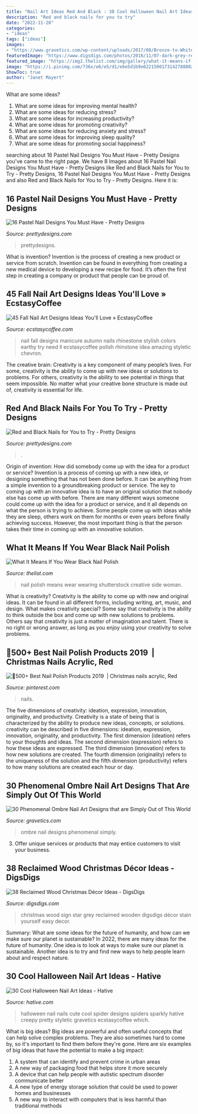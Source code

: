 ```yaml
---
title: "Nail Art Ideas Red And Black : 30 Cool Halloween Nail Art Ideas"
description: "Red and black nails for you to try"
date: "2022-11-28"
categories:
- "ideas"
tags: ["ideas"]
images:
- "https://www.gravetics.com/wp-content/uploads/2017/08/Bronze-to-White-Ombre-Nail-Design.jpg"
featuredImage: "https://www.digsdigs.com/photos/2016/11/07-dark-grey-reclaimed-wooden-star-sign.jpg"
featured_image: "https://img2.thelist.com/img/gallery/what-it-means-if-you-wear-black-nail-polish/wearing-black-nail-polish-means-you-have-a-creative-side-1602599934.jpg"
image: "https://i.pinimg.com/736x/e6/e5/d1/e6e5d1b9e6221500173142788802ec20.jpg"
ShowToc: true
author: "Janet Mayert"
---
```



What are some ideas?
1. What are some ideas for improving mental health? 
2. What are some ideas for reducing stress? 
3. What are some ideas for increasing productivity? 
4. What are some ideas for promoting creativity?
5. What are some ideas for reducing anxiety and stress? 
6. What are some ideas for improving sleep quality?
7. What are some ideas for promoting social happiness?

	

		
searching about 16 Pastel Nail Designs You Must Have - Pretty Designs you've came to the right page. We have 8 Images about 16 Pastel Nail Designs You Must Have - Pretty Designs like Red and Black Nails for You to Try - Pretty Designs, 16 Pastel Nail Designs You Must Have - Pretty Designs and also Red and Black Nails for You to Try - Pretty Designs. Here it is:
		
    
## 16 Pastel Nail Designs You Must Have - Pretty Designs

<img loading=lazy src="https://www.prettydesigns.com/wp-content/uploads/2014/03/Bright-Colored-Nails.jpg" onerror="this.onerror=null;this.src='https://tse2.mm.bing.net/th?id=OIP.DzJFAWxsfEAF0OzoPfw2RgHaJ3&amp;pid=15.1';" alt="16 Pastel Nail Designs You Must Have - Pretty Designs">

_Source: prettydesigns.com_

>prettydesigns. 

	

What is invention?
Invention is the process of creating a new product or service from scratch. Invention can be found in everything from creating a new medical device to developing a new recipe for food. It’s often the first step in creating a company or product that people can be proud of.

    
## 45 Fall Nail Art Designs Ideas You&#039;ll Love » EcstasyCoffee

<img loading=lazy src="https://i0.wp.com/www.ecstasycoffee.com/wp-content/uploads/2016/10/Fall-Nail-Designs-28.jpg?resize=736%2C981" onerror="this.onerror=null;this.src='https://tse2.mm.bing.net/th?id=OIP.xgXVRctQH1Y_m-ofVlEWHwHaJ3&amp;pid=15.1';" alt="45 Fall Nail Art Designs Ideas You&#039;ll Love » EcstasyCoffee">

_Source: ecstasycoffee.com_

>nail fall designs manicure autumn nails rhinestone stylish colors earthy try need ll ecstasycoffee polish rhinstone idea amazing styletic chevron. 

	

The creative brain:
Creativity is a key component of many people’s lives. For some, creativity is the ability to come up with new ideas or solutions to problems. For others, creativity is the ability to see potential in things that seem impossible. No matter what your creative bone structure is made out of, creativity is essential for life.

    
## Red And Black Nails For You To Try - Pretty Designs

<img loading=lazy src="http://www.prettydesigns.com/wp-content/uploads/2014/06/Swirl-Nails.jpg" onerror="this.onerror=null;this.src='https://tse4.mm.bing.net/th?id=OIP.c8Z4flkntvah3tL2CG4kEwHaKQ&amp;pid=15.1';" alt="Red and Black Nails for You to Try - Pretty Designs">

_Source: prettydesigns.com_

>. 

	

Origin of invention: How did somebody come up with the idea for a product or service?
Invention is a process of coming up with a new idea, or designing something that has not been done before. It can be anything from a simple invention to a groundbreaking product or service. The key to coming up with an innovative idea is to have an original solution that nobody else has come up with before. There are many different ways someone could come up with the idea for a product or service, and it all depends on what the person is trying to achieve. Some people come up with ideas while they are sleep, others work on them for months or even years before finally achieving success. However, the most important thing is that the person takes their time in coming up with an innovative solution.

    
## What It Means If You Wear Black Nail Polish

<img loading=lazy src="https://img2.thelist.com/img/gallery/what-it-means-if-you-wear-black-nail-polish/wearing-black-nail-polish-means-you-have-a-creative-side-1602599934.jpg" onerror="this.onerror=null;this.src='https://tse1.mm.bing.net/th?id=OIP.f5Ud8stqzJ0aBu7O6JAFIAHaEL&amp;pid=15.1';" alt="What It Means If You Wear Black Nail Polish">

_Source: thelist.com_

>nail polish means wear wearing shutterstock creative side woman. 

	

What is creativity?
Creativity is the ability to come up with new and original ideas. It can be found in all different forms, including writing, art, music, and design. What makes creativity special? Some say that creativity is the ability to think outside the box and come up with new solutions to problems. Others say that creativity is just a matter of imagination and talent. There is no right or wrong answer, as long as you enjoy using your creativity to solve problems.

    
## 💅500+ Best Nail Polish Products 2019 ️ | Christmas Nails Acrylic, Red

<img loading=lazy src="https://i.pinimg.com/736x/e6/e5/d1/e6e5d1b9e6221500173142788802ec20.jpg" onerror="this.onerror=null;this.src='https://tse3.mm.bing.net/th?id=OIP.LwyQEAAt2JS-Ew3MHNpbXgHaJ4&amp;pid=15.1';" alt="💅500+ Best Nail Polish Products 2019 ️ | Christmas nails acrylic, Red">

_Source: pinterest.com_

>nails. 

	

The five dimensions of creativity: ideation, expression, innovation, originality, and productivity.
Creativity is a state of being that is characterized by the ability to produce new ideas, concepts, or solutions. creativity can be described in five dimensions: ideation, expression, innovation, originality, and productivity. The first dimension (ideation) refers to your thoughts and ideas. The second dimension (expression) refers to how these ideas are expressed. The third dimension (innovation) refers to how new solutions are created. The fourth dimension (originality) refers to the uniqueness of the solution and the fifth dimension (productivity) refers to how many solutions are created each hour or day.

    
## 30 Phenomenal Ombre Nail Art Designs That Are Simply Out Of This World

<img loading=lazy src="https://www.gravetics.com/wp-content/uploads/2017/08/Bronze-to-White-Ombre-Nail-Design.jpg" onerror="this.onerror=null;this.src='https://tse3.mm.bing.net/th?id=OIP.SM6SOKDONImLGyP2sJKDMQHaLH&amp;pid=15.1';" alt="30 Phenomenal Ombre Nail Art Designs that are Simply Out of This World">

_Source: gravetics.com_

>ombre nail designs phenomenal simply. 

	

3. Offer unique services or products that may entice customers to visit your business.

    
## 38 Reclaimed Wood Christmas Décor Ideas - DigsDigs

<img loading=lazy src="https://www.digsdigs.com/photos/2016/11/07-dark-grey-reclaimed-wooden-star-sign.jpg" onerror="this.onerror=null;this.src='https://tse1.mm.bing.net/th?id=OIP.d8OLriW07_TO0-iCWYz9EwHaLH&amp;pid=15.1';" alt="38 Reclaimed Wood Christmas Décor Ideas - DigsDigs">

_Source: digsdigs.com_

>christmas wood sign star grey reclaimed wooden digsdigs décor stain yourself easy decor. 

	

Summary: What are some ideas for the future of humanity, and how can we make sure our planet is sustainable?
In 2022, there are many ideas for the future of humanity. One idea is to look at ways to make sure our planet is sustainable. Another idea is to try and find new ways to help people learn about and respect nature.

    
## 30 Cool Halloween Nail Art Ideas - Hative

<img loading=lazy src="https://hative.com/wp-content/uploads/2014/10/halloween-nail-art-ideas/20-spider-halloween-nail.jpg" onerror="this.onerror=null;this.src='https://tse1.mm.bing.net/th?id=OIP.XnCMrMyY_5Rk3vJaw4YgEAHaKH&amp;pid=15.1';" alt="30 Cool Halloween Nail Art Ideas - Hative">

_Source: hative.com_

>halloween nail nails cute cool spider designs spiders sparkly hative creepy pretty styletic gravetics ecstasycoffee which. 

	

What is big ideas?
Big ideas are powerful and often useful concepts that can help solve complex problems. They are also sometimes hard to come by, so it's important to find them before they're gone. Here are six examples of big ideas that have the potential to make a big impact:
1. A system that can identify and prevent crime in urban areas 
2. A new way of packaging food that helps store it more securely 
3. A device that can help people with autistic spectrum disorder communicate better 
4. A new type of energy storage solution that could be used to power homes and businesses 
5. A new way to interact with computers that is less harmful than traditional methods 

